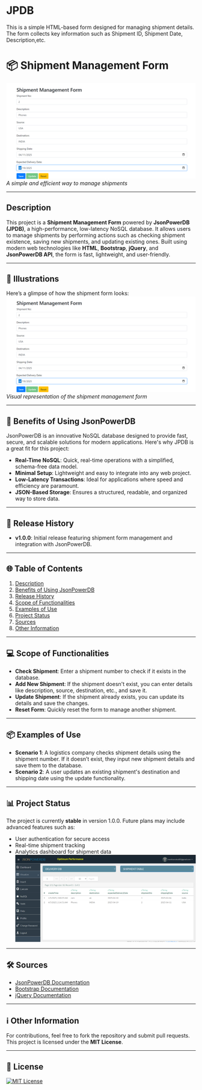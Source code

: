 # JPDB
This is a simple HTML-based form designed for managing shipment details. The form collects key information such as Shipment ID, Shipment Date, Description,etc.
# 📦 Shipment Management Form

![Shipment Management](https://github.com/rahul07890-dev/JPDB/blob/main/Screenshot%202025-04-05%20020909.png)  
*A simple and efficient way to manage shipments*

---

## Description

This project is a **Shipment Management Form** powered by **JsonPowerDB (JPDB)**, a high-performance, low-latency NoSQL database. It allows users to manage shipments by performing actions such as checking shipment existence, saving new shipments, and updating existing ones. Built using modern web technologies like **HTML**, **Bootstrap**, **jQuery**, and **JsonPowerDB API**, the form is fast, lightweight, and user-friendly.

---

## 🎨 Illustrations

Here’s a glimpse of how the shipment form looks:
  ![Shipment Management](https://github.com/rahul07890-dev/JPDB/blob/main/Screenshot%202025-04-05%20020909.png)
*Visual representation of the shipment management form*

---

## 🚀 Benefits of Using JsonPowerDB

JsonPowerDB is an innovative NoSQL database designed to provide fast, secure, and scalable solutions for modern applications. Here's why JPDB is a great fit for this project:

- **Real-Time NoSQL**: Quick, real-time operations with a simplified, schema-free data model.
- **Minimal Setup**: Lightweight and easy to integrate into any web project.
- **Low-Latency Transactions**: Ideal for applications where speed and efficiency are paramount.
- **JSON-Based Storage**: Ensures a structured, readable, and organized way to store data.

---

## 📜 Release History

- **v1.0.0**: Initial release featuring shipment form management and integration with JsonPowerDB.
  
---

## 🌐 Table of Contents

1. [Description](#description)
2. [Benefits of Using JsonPowerDB](#benefits-of-using-jsonpowerdb)
3. [Release History](#release-history)
4. [Scope of Functionalities](#scope-of-functionalities)
5. [Examples of Use](#examples-of-use)
6. [Project Status](#project-status)
7. [Sources](#sources)
8. [Other Information](#other-information)

---

## 💻 Scope of Functionalities

- **Check Shipment**: Enter a shipment number to check if it exists in the database.
- **Add New Shipment**: If the shipment doesn't exist, you can enter details like description, source, destination, etc., and save it.
- **Update Shipment**: If the shipment already exists, you can update its details and save the changes.
- **Reset Form**: Quickly reset the form to manage another shipment.

---

## 📦 Examples of Use

- **Scenario 1**: A logistics company checks shipment details using the shipment number. If it doesn’t exist, they input new shipment details and save them to the database.
- **Scenario 2**: A user updates an existing shipment's destination and shipping date using the update functionality.

---

## 📊 Project Status

The project is currently **stable** in version 1.0.0. Future plans may include advanced features such as:
- User authentication for secure access
- Real-time shipment tracking
- Analytics dashboard for shipment data
 ![DELIVERY DB](https://github.com/rahul07890-dev/JPDB/blob/main/Screenshot%202025-04-05%20021511.png)
---

## 🛠️ Sources

- [JsonPowerDB Documentation](https://login2explore.com/jpdb/docs.html)
- [Bootstrap Documentation](https://getbootstrap.com/docs/4.5/getting-started/introduction/)
- [jQuery Documentation](https://jquery.com/)
  
---

## ℹ️ Other Information

For contributions, feel free to fork the repository and submit pull requests. This project is licensed under the **MIT License**.

---

## 📜 License

[![MIT License](https://img.shields.io/badge/License-MIT-blue.svg)](https://opensource.org/licenses/MIT)

